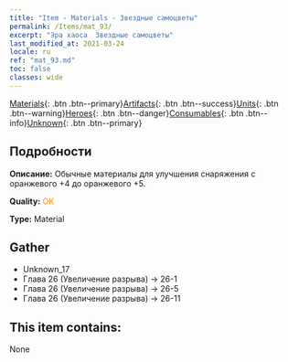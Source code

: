```yaml
---
title: "Item - Materials - Звездные самоцветы"
permalink: /Items/mat_93/
excerpt: "Эра хаоса  Звездные самоцветы"
last_modified_at: 2021-03-24
locale: ru
ref: "mat_93.md"
toc: false
classes: wide
---
```

 [Materials](/ru/Items/){: .btn .btn--primary}[Artifacts](/ru/Items/Artifacts/){: .btn .btn--success}[Units](/ru/Items/Units/){: .btn .btn--warning}[Heroes](/ru/Items/Heroes/){: .btn .btn--danger}[Consumables](/ru/Items/Consumables/){: .btn .btn--info}[Unknown](/ru/Items/Unknown/){: .btn .btn--primary}

## Подробности
 **Описание:** Обычные материалы для улучшения снаряжения c оранжевого +4 до оранжевого +5.

 **Quality:** <span style="color: #FF8C00">OK</span>

 **Type:** Material

## Gather

*    Unknown_17 
*    Глава 26 (Увеличение разрыва) -> 26-1 
*    Глава 26 (Увеличение разрыва) -> 26-5 
*    Глава 26 (Увеличение разрыва) -> 26-11 

## This item contains:

  None

